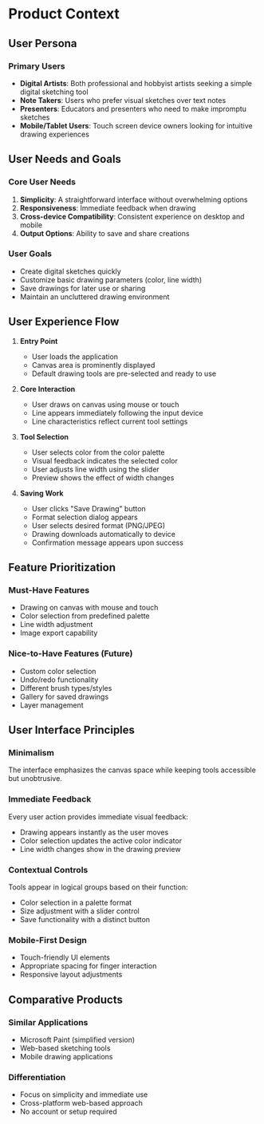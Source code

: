 # Product Context

## User Persona

### Primary Users
- **Digital Artists**: Both professional and hobbyist artists seeking a simple digital sketching tool
- **Note Takers**: Users who prefer visual sketches over text notes
- **Presenters**: Educators and presenters who need to make impromptu sketches
- **Mobile/Tablet Users**: Touch screen device owners looking for intuitive drawing experiences

## User Needs and Goals

### Core User Needs
1. **Simplicity**: A straightforward interface without overwhelming options
2. **Responsiveness**: Immediate feedback when drawing
3. **Cross-device Compatibility**: Consistent experience on desktop and mobile
4. **Output Options**: Ability to save and share creations

### User Goals
- Create digital sketches quickly
- Customize basic drawing parameters (color, line width)
- Save drawings for later use or sharing
- Maintain an uncluttered drawing environment

## User Experience Flow

1. **Entry Point**
   - User loads the application
   - Canvas area is prominently displayed
   - Default drawing tools are pre-selected and ready to use

2. **Core Interaction**
   - User draws on canvas using mouse or touch
   - Line appears immediately following the input device
   - Line characteristics reflect current tool settings

3. **Tool Selection**
   - User selects color from the color palette
   - Visual feedback indicates the selected color
   - User adjusts line width using the slider
   - Preview shows the effect of width changes

4. **Saving Work**
   - User clicks "Save Drawing" button
   - Format selection dialog appears
   - User selects desired format (PNG/JPEG)
   - Drawing downloads automatically to device
   - Confirmation message appears upon success

## Feature Prioritization

### Must-Have Features
- Drawing on canvas with mouse and touch
- Color selection from predefined palette
- Line width adjustment
- Image export capability

### Nice-to-Have Features (Future)
- Custom color selection
- Undo/redo functionality
- Different brush types/styles
- Gallery for saved drawings
- Layer management

## User Interface Principles

### Minimalism
The interface emphasizes the canvas space while keeping tools accessible but unobtrusive.

### Immediate Feedback
Every user action provides immediate visual feedback:
- Drawing appears instantly as the user moves
- Color selection updates the active color indicator
- Line width changes show in the drawing preview

### Contextual Controls
Tools appear in logical groups based on their function:
- Color selection in a palette format
- Size adjustment with a slider control
- Save functionality with a distinct button

### Mobile-First Design
- Touch-friendly UI elements
- Appropriate spacing for finger interaction
- Responsive layout adjustments

## Comparative Products

### Similar Applications
- Microsoft Paint (simplified version)
- Web-based sketching tools
- Mobile drawing applications

### Differentiation
- Focus on simplicity and immediate use
- Cross-platform web-based approach
- No account or setup required 
